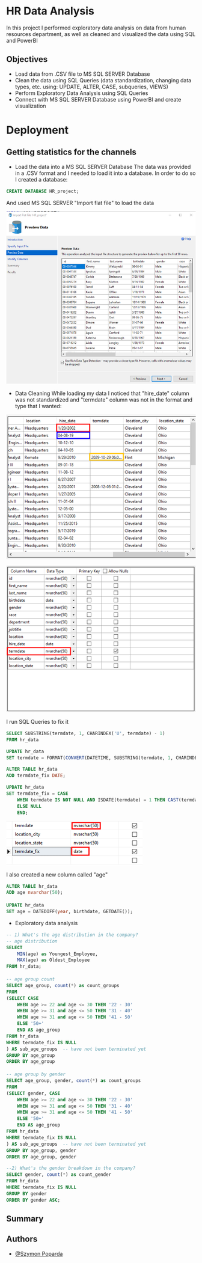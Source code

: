 # HR Data Analysis

In this project I performed exploratory data analysis on data from human resources department, as well as cleaned and visualized the data using SQL and PowerBI




## Objectives

- Load data from .CSV file to MS SQL SERVER Database
- Clean the data using SQL Queries (data standardization, changing data types, etc. using: UPDATE, ALTER, CASE, subqueries, VIEWS)
- Perform Exploratory Data Analysis using SQL Queries
- Connect with MS SQL SERVER Database using PowerBI and create visualization



# Deployment
## Getting statistics for the channels

- Load the data into a MS SQL SERVER Database
The data was provided in a .CSV format and I needed to load it into a database. In order to do so I created a database:
```sql
CREATE DATABASE HR_project;
```

And used MS SQL SERVER "Import flat file" to load the data

![](images/load_data.png)

- Data Cleaning
While loading my data I noticed that "hire_date" column was not standardized and "termdate" column was not in the format and type that I wanted:


![](images/load_data_cleaning.png)

![](images/load_data_cleaning2.png)

I run SQL Queries to fix it

```sql
SELECT SUBSTRING(termdate, 1, CHARINDEX('U', termdate) - 1)
FROM hr_data
```

```sql
UPDATE hr_data
SET termdate = FORMAT(CONVERT(DATETIME, SUBSTRING(termdate, 1, CHARINDEX('U', termdate) - 1), 120), 'yyyy-MM-dd')
```

```sql
ALTER TABLE hr_data
ADD termdate_fix DATE;
```

```sql
UPDATE hr_data
SET termdate_fix = CASE
	WHEN termdate IS NOT NULL AND ISDATE(termdate) = 1 THEN CAST(termdate AS DATETIME)
	ELSE NULL 
	END;
```
![](images/termdate_clean.png)

I also created a new column called "age"
```sql
ALTER TABLE hr_data
ADD age nvarchar(50);

UPDATE hr_data
SET age = DATEDIFF(year, birthdate, GETDATE());
```

- Exploratory data analysis
```sql
-- 1) What's the age distribution in the company?
-- age distribution
SELECT 
	MIN(age) as Youngest_Employee,
	MAX(age) as Oldest_Employee
FROM hr_data;

-- age group count
SELECT age_group, count(*) as count_groups
FROM
(SELECT CASE
	WHEN age >= 22 and age <= 30 THEN '22 - 30'
	WHEN age >= 31 and age <= 50 THEN '31 - 40'
	WHEN age >= 31 and age <= 50 THEN '41 - 50'
	ELSE '50+'
	END AS age_group
FROM hr_data
WHERE termdate_fix IS NULL
) AS sub_age_groups  -- have not been terminated yet
GROUP BY age_group
ORDER BY age_group

-- age group by gender
SELECT age_group, gender, count(*) as count_groups
FROM
(SELECT gender, CASE
	WHEN age >= 22 and age <= 30 THEN '22 - 30'
	WHEN age >= 31 and age <= 50 THEN '31 - 40'
	WHEN age >= 31 and age <= 50 THEN '41 - 50'
	ELSE '50+'
	END AS age_group
FROM hr_data
WHERE termdate_fix IS NULL
) AS sub_age_groups  -- have not been terminated yet
GROUP BY age_group, gender
ORDER BY age_group, gender
```

```sql
--2) What's the gender breakdown in the company?
SELECT gender, count(*) as count_gender
FROM hr_data
WHERE termdate_fix IS NULL
GROUP BY gender
ORDER BY gender ASC;
```



## Summary

## Authors

- [@Szymon Poparda](https://www.linkedin.com/in/szymon-poparda-02b96a248/)

